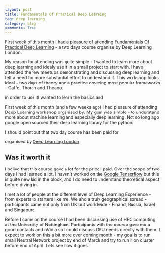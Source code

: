 ```yaml
---
layout: post
title: Fundamentals Of Practical Deep Learning
tag: deep learning
category: blog
comments: True
---
```

First week of this month I had a pleasure of attending [Fundamentals Of Practical Deep Learning](http://www.meetup.com/Deep-Learning-London/events/227511203/) - a two days course organise by Deep Learning London.

My reason for attending was quite simple - I wanted to learn more about deep learning and idealy use it in a small project to start with.  I have attended the few meetups demonstrating and discussing deep learning and felt a need for more substantial effort to understand it. This workshop looks ideal - two days of theory and a practice covering most popular frameworks - Caffe, Thorch and Theano.

 in order to use itI wanted to learn the basics and

First week of this month (and a few weeks ago) I had pleasure of attending Deep Learning workshop organised by. My goal was simple - to understand more about machine learning and especially deep learning. Not so long ago google open sourced their deep learning library for the python.

I should point out that two day course has been paid for

organised by [Deep Learning London](http://www.meetup.com/Deep-Learning-London/)

## Was it worth it

I belive that this course gave a lot for the price I paid. Over the scope of two days I had learned a lot. I haven't worked on the [Google Tensorflow](https://www.tensorflow.org/) but this is quite new kid in the block, and I do need to understand theoretical aspect before diving in.

I met a lot of people at the different level of Deep Learning	Experience - from experts to starters like me. We ahd a truly geographical spread - participants came not only from UK but worldwide - Finand, Russia, Israel and Singapure.


Before I came on the course I had been discussing use of HPC computing at the University of Nottingham. Participants with the course gave me a good contacts and nVidia so I could discuss GPU needs directly with them. I expect to work on this a bit more over coming month - my goal is to run small Neutral Network project by end of March and try to run it on cluster before end of April. Lets see how it goes.
